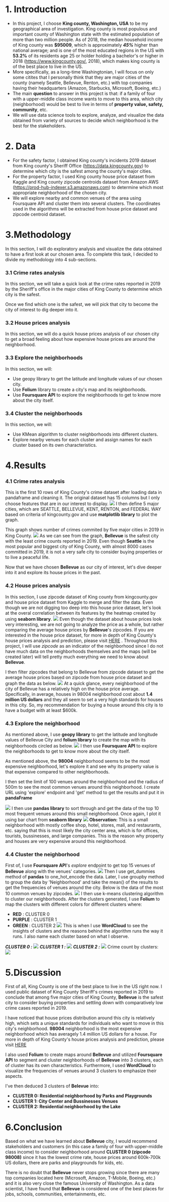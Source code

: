 # 1. Introduction
- In this project, I choose **King county, Washington, USA** to be my geographical area of investigation. King county is most populous and important county of Washington state with the estimated population of more than two million people. As of 2018, the median household income of King county was **$95009**, which is approximately ***45%*** higher than national average; and is one of the most educated regions in the US with **53.2%** of its residents age 25 or holder holding a bachelor's or higher in 2018 (https://www.kingcounty.gov/, 2018), which makes king county is of the best place to live in the US.
- More specifically, as a long-time Washingtonian, I will focus on only some citites that I personally think that they are major cities of the county (namely Seattle, Bellevue, Renton, etc.) with top companies having their headquarters (Amazon, Starbucks, Microsoft, Boeing, etc.)
- The main **question** to answer in this project is that: if a family of four with a upper-middle class income wants to move to this area, which city (neighborhood) would be best to live in terms of **property value, safety, community**, etc.
- We will use data science tools to explore, analyze, and visualize the data obtained from variety of sources to decide which neighborhood is the best for the stakeholders.
# 2. Data
- For the safety factor, I obtained King county's incidents 2019 dataset from King county's Sheriff Office (https://data.kingcounty.gov) to determine which city is the safest among the county's major cities.
- For the property factor, I used King county house price dataset from Kaggle and King county zipcode centroids dataset from Amazon AWS (https://prod-hub-indexer.s3.amazonaws.com) to determine which most appropriate neighborhood of the chosen city.
- We will explore nearby and common venues of the area using Foursquare API and cluster them into several clusters. The coordinates used in the algorithms will be extracted from house price dataset and zipcode centroid dataset.
# 3.Methodology
In this section, I will do exploratory analysis and visualize the data obtained to have a first look at our chosen area. To complete this task, I decided to divide my methodology into 4 sub-sections.
### 3.1 Crime rates analysis
In this section, we will take a quick look at the crime rates reported in 2019 by the Sheriff's office in the major cities of King County to determine which city is the safest.

Once we find which one is the safest, we will pick that city to become the city of interest to dig deeper into it.
### 3.2 House prices analysis
In this section, we will do a quick house prices analysis of our chosen city to get a broad feeling about how expensive house prices are around the neighborhood.
### 3.3 Explore the neighborhoods
In this section, we will:
- Use geopy library to get the latitude and longitude values of our chosen city.
- Use **Folium** library to create a city's map and its neighborhoods.
- Use **Foursquare API** to explore the neighborhoods to get to know more about the city itself.
### 3.4 Cluster the neighborhoods
In this section, we will:
- Use KMean algorithm to cluster neighborhoods into different clusters.
- Explore nearby venues for each cluster and assign names for each cluster based on its own characteristics.
# 4.Results
### 4.1 Crime rates analysis
This is the first 10 rows of King County's crime dataset after loading data in pandaframe and cleaning it. The original dataset has 15 columns but I only choose features that are in our interest to display.
![](/images/4.1p1.png)
I then define 5 major cities, which are SEATTLE, BELLEVUE, KENT, RENTON, and FEDERAL WAY based on criteria of kingcounty.gov and use **matplotlib library** to plot the graph.

This graph shows number of crimes commited by five major cities in 2019 in King County.
![](/images/4.1p2.png)
As we can see from the graph, **Bellevue** is the safest city with the least crime counts reported in 2019. Even though **Seattle** is the most popular and biggest city of King County, with almost 8000 cases committed in 2019, it is not a very safe city to consider buying properties or to live a peaceful life.

Now that we have chosen **Bellevue** as our city of interest, let's dive deeper into it and explore its house prices in the past.
### 4.2 House prices analysis
In this section, I use zipcode dataset of King county from kingcounty.gov and house price dataset from Kaggle to merge and filter the data. Even though we are not digging too deep into this house price dataset, let's look at the overal correlation between its features by the heatmap created by using **seaborn library**.
![](/images/4.2p1.png)
Even though the dataset about house prices look very interesting, we are not going to analyze the price as a whole, but rather comparing the average house prices by **Bellevue**'s zipcodes. If you are interested in the house price dataset, for more in depth of King County's house prices analysis and prediction, please visit [HERE](https://github.com/luongtruong7793/House-Sales-in-King-County-WA/blob/master/House%20Sales%20in%20King%20County%2C%20USA.ipynb) . Throughout this project, I will use *zipcode* as an indicator of the neighborhood since I do not have much data on the neighborhoods themselves and the maps (will be created later) will tell pretty much everything we need to know about **Bellevue**. 

I then filter zipcodes that belong to Bellevue from zipcode dataset to get the average house prices based on zipcode from house price dataset and graph the data as below.
![](/images/4.2p2.png)
At a quick glance, every neighborhood of the city of Bellevue has a relatively high on the house price average. Specifically, in average, houses in 98004 neighborhood cost about **1.4 million US dollars** and they all seem to set a very high standards for houses in this city. So, my recommendation for buying a house around this city is to have a budget with at least $600k.
### 4.3 Explore the neighborhood
As mentioned above, I use **geopy library** to get the latitude and longitude values of Bellevue City and **folium library** to create the map with its neighborhoods circled as below.
![](/images/4.3p1.png)
I then use **Foursquare API** to explore the neighborhoods to get to know more about the city itself.

As mentioned above, the **98004** neighborhood seems to be the most expensive neighborhood, let's explore it and see why its property value is that expensive compared to other neighborhoods.

I then set the limit of 100 venues around the neighborhood and the radius of 500m to see the most common venues around this neighborhood. I create URL using 'explore' endpoint and 'get' method to get the results and put it in **pandaFrame**

![](/images/98004_top10venues.png)
I then use **pandas library** to sort through and get the data of the top 10 most frequent venues around this small neighborhood. Once again, I plot it using bar chart from **seaborn library**
![](/images/98004_freq_venues.png)
**Observation:** This is a small neighborhood with mostly coffee shop, hotel, stores, mall, and restaurants, etc. saying that this is most likely the city center area, which is for offices, tourists, bussinesses, and large companies. This is the reason why property and houses are very expensive around this neighborhood. 

### 4.4 Cluster the neighborhood
First of, I use **Foursquare API**'s *explore* endpoint to get top 15 venues of **Bellevue** along with the venues' categories.
![](/images/bellevue_top15_venues.png)
Then I use get_dummies method of **pandas** to one_hot_encode the data. Later, I use groupby method to group the data by 'Neighborhood' and take the mean() of the results to get the frequencies of venues around the city. Below is the data of the most 10 common venues by zipcodes.
![](/images/bellevue_top10_most_common.png)
I then use k-means clustering algorithm to cluster our neighborhoods. After the clusters generated, I use **Folium** to map the clusters with different colors for different clusters where:
- **RED** : CLUSTER 0
- **PURPLE** : CLUSTER 1
- **GREEN** : CLUSTER 2
![](/images/clusters_map.png)
This is when I use **WordCloud** to see the insights of clusters and the reasons behind the algorithm runs the way it runs. I also name each cluster based on what I observe. 

***CLUSTER 0 :***
![](/images/cluster0_cloud_name.png)
***CLUSTER 1 :***
![](/images/cluster1_cloud_name.png)
***CLUSTER 2 :***
![](/images/cluster2_cloud_name.png)
Crime count by clusters:
![](images/crime_count_by_clusters.png)

# 5.Discussion
First of all, King County is one of the best place to live in the US right now. I used public dataset of King County Sheriff's crimes reported in 2019 to conclude that among five major cities of King County, **Bellevue** is the safest city to consider buying properties and settling down with comparatively low crime cases reported in 2019. 

I have noticed that house prices distribution around this city is relatively high, which sets a unique standards for individuals who want to move in this city's neighborhood. **98004** neighborhood is the most expensive neighborhood which has averagely 1.4 million US dollars for a house. For more in depth of King County's house prices analysis and prediction, please visit [HERE](https://github.com/luongtruong7793/House-Sales-in-King-County-WA/blob/master/House%20Sales%20in%20King%20County%2C%20USA.ipynb) 

I also used **Folium** to create maps around **Bellevue** and utilized **Foursquare API** to segment and cluster neighborhoods of **Bellevue** into 3 clusters, each of cluster has its own characteristics. Furthermore, I used **WordCloud** to visualize the frequencies of venues around 3 clusters to emphasize their aspects.

I've then deduced 3 clusters of **Belevue** into:
- **CLUSTER 0: Residential neighborhood by Parks and Playgrounds**
- **CLUSTER 1: City Center and Bussinesses Venues**
- **CLUSTER 2: Residential neighborhood by the Lake**

# 6.Conclusion
Based on what we have learned about **Bellevue** city, I would recommend stakeholders and customers (in this case a family of four with upper-middle class income) to consider neighborhood around **CLUSTER 0 (zipcode 98008)** since it has the lowest crime rate, house prices around 600k-700k US dollars, there are parks and playgrounds for kids, etc. 

There is no doubt that **Bellevue** never stops growing since there are many top companies located here (Microsoft, Amazon, T-Mobile, Boeing, etc.) and it is also very close the famous University of Washington. As a data scientist, I have found that **Bellevue** is considered one of the best places for jobs, schools, communities, entertainments, etc.
